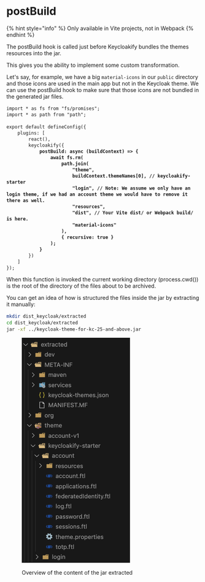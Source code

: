 # postBuild

{% hint style="info" %}
Only available in Vite projects, not in Webpack
{% endhint %}

The postBuild hook is called just before Keycloakify bundles the themes resources into the jar.

This gives you the ability to implement some custom transformation.

Let's say, for example, we have a big `material-icons` in our `public` directory and those icons are used in the main app but not in the Keycloak theme. We can use the postBuild hook to make sure that those icons are not bundled in the generated jar files.

<pre class="language-typescript" data-title="vite.config.ts"><code class="lang-typescript">import * as fs from "fs/promises";
import * as path from "path";

export default defineConfig({
    plugins: [
        react(),
        keycloakify({
<strong>            postBuild: async (buildContext) => {
</strong><strong>                await fs.rm(
</strong><strong>                    path.join(
</strong><strong>                        "theme",
</strong><strong>                        buildContext.themeNames[0], // keycloakify-starter
</strong><strong>                        "login", // Note: We assume we only have an login theme, if we had an account theme we would have to remove it there as well.
</strong><strong>                        "resources",
</strong><strong>                        "dist", // Your Vite dist/ or Webpack build/ is here.
</strong><strong>                        "material-icons"
</strong><strong>                    ),
</strong><strong>                    { recursive: true }
</strong><strong>                );
</strong><strong>            }
</strong>        })
    ]
});
</code></pre>

When this function is invoked the current working directory (process.cwd()) is the root of the directory of the files about to be archived.

You can get an idea of how is structured the files inside the jar by extracting it manually:

```bash
mkdir dist_keycloak/extracted
cd dist_keycloak/extracted
jar -xf ../keycloak-theme-for-kc-25-and-above.jar
```

<figure><img src="../.gitbook/assets/image (2) (1) (1) (1) (1) (1) (1) (1) (1) (1) (1).png" alt=""><figcaption><p>Overview of the content of the jar extracted</p></figcaption></figure>
